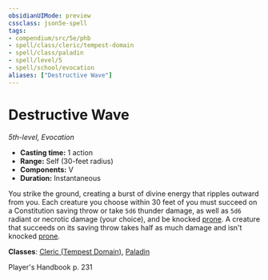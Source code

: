 ```yaml
---
obsidianUIMode: preview
cssclass: json5e-spell
tags:
- compendium/src/5e/phb
- spell/class/cleric/tempest-domain
- spell/class/paladin
- spell/level/5
- spell/school/evocation
aliases: ["Destructive Wave"]
---
```

# Destructive Wave
*5th-level, Evocation*  

- **Casting time:** 1 action
- **Range:** Self (30-feet radius)
- **Components:** V
- **Duration:** Instantaneous

You strike the ground, creating a burst of divine energy that ripples outward from you. Each creature you choose within 30 feet of you must succeed on a Constitution saving throw or take `5d6` thunder damage, as well as `5d6` radiant or necrotic damage (your choice), and be knocked [prone](../../Rules%20&%20Options/5e%20Rules/conditions.md##prone). A creature that succeeds on its saving throw takes half as much damage and isn't knocked [prone](../../Rules%20&%20Options/5e%20Rules/conditions.md##prone).

**Classes**: [Cleric (Tempest Domain)](../classes/cleric-tempest-domain.md#), [Paladin](../classes/paladin.md#)

Player's Handbook p. 231